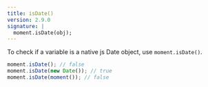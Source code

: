 ```yaml
---
title: isDate()
version: 2.9.0
signature: |
  moment.isDate(obj);
---
```



To check if a variable is a native js Date object, use `moment.isDate()`.

```javascript
moment.isDate(); // false
moment.isDate(new Date()); // true
moment.isDate(moment()); // false
```
